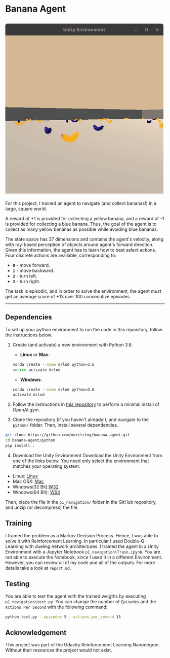 # Banana Agent
![Banana](banana.gif)
---
For this project, I trained an agent to navigate (and collect bananas!) in a large, square world.  

A reward of +1 is provided for collecting a yellow banana, and a reward of -1 is provided for collecting a blue banana.  Thus, the goal of the agent is to collect as many yellow bananas as possible while avoiding blue bananas.  

The state space has 37 dimensions and contains the agent's velocity, along with ray-based perception of objects around agent's forward direction.  Given this information, the agent has to learn how to best select actions.  Four discrete actions are available, corresponding to:
- **`0`** - move forward.
- **`1`** - move backward.
- **`2`** - turn left.
- **`3`** - turn right.

The task is episodic, and in order to solve the environment, the agent must get an average score of +13 over 100 consecutive episodes.

--- 

## Dependencies

To set up your python environment to run the code in this repository, follow the instructions below.

1. Create (and activate) a new environment with Python 3.6.

	- __Linux__ or __Mac__: 
	```bash
	conda create --name drlnd python=3.6
	source activate drlnd
	```
	- __Windows__: 
	```bash
	conda create --name drlnd python=3.6 
	activate drlnd
	```
	
2. Follow the instructions in [this repository](https://github.com/openai/gym) to perform a minimal install of OpenAI gym.  
	
3. Clone the repository (if you haven't already!), and navigate to the `python/` folder.  Then, install several dependencies.
```bash
git clone https://github.com/moritztng/banana-agent.git
cd banana-agent/python
pip install .
```

4. Download the Unity Environment
Download the Unity Environment from one of the links below. You need only select the environment that matches your operating system:
- Linux: [Linux](https://s3-us-west-1.amazonaws.com/udacity-drlnd/P1/Banana/Banana_Linux.zip)
- Mac OSX: [Mac](https://s3-us-west-1.amazonaws.com/udacity-drlnd/P1/Banana/Banana.app.zip)
- Windows(32 Bit):[W32](https://s3-us-west-1.amazonaws.com/udacity-drlnd/P1/Banana/Banana_Windows_x86.zip)
- Windows(64 Bit): [W64](https://s3-us-west-1.amazonaws.com/udacity-drlnd/P1/Banana/Banana_Windows_x86_64.zip)

Then, place the file in the `p1_navigation/` folder in the GitHub repository, and unzip (or decompress) the file.

## Training 

I framed the problem as a Markov Decision Process. Hence, I was able to solve it with Reinforcement Learning. In particular I used Double-Q-Learning with dueling network architectures. I trained the agent in a Unity Environment with a Jupyter Notebook `p1_navigation\Train.ipynb`. You are not able to execute the Notebook, since I used it in a different Environment. However, you can review all of my code and all of the outputs. For more details take a look at `report.md`.

## Testing 
You are able to test the agent with the trained weigths by executing `p1_navigation\test.py`. 
You can change the number of `Episodes` and the `Actions Per Second` with the following command:
```bash
python test.py --episodes 5 --actions_per_second 15
```

## Acknowledgement
This project was part of the Udacity Reinforcement Learning Nanodegree. Without their resources the project would not exist. 

